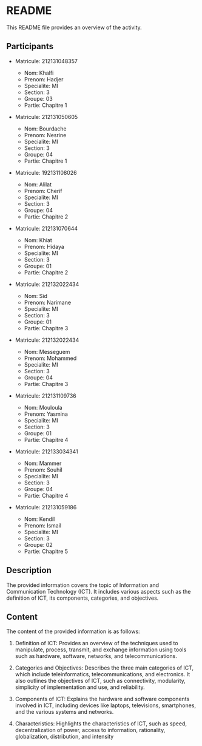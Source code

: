 # README

This README file provides an overview of the activity.

## Participants

- Matricule: 212131048357
  - Nom: Khalfi
  - Prenom: Hadjer
  - Specialite: MI
  - Section: 3
  - Groupe: 03
  - Partie: Chapitre 1

- Matricule: 212131050605
  - Nom: Bourdache
  - Prenom: Nesrine
  - Specialite: MI
  - Section: 3
  - Groupe: 04
  - Partie: Chapitre 1

- Matricule: 192131108026
  - Nom: Alilat
  - Prenom: Cherif
  - Specialite: MI
  - Section: 3
  - Groupe: 04
  - Partie: Chapitre 2

- Matricule: 212131070644
  - Nom: Khiat
  - Prenom: Hidaya
  - Specialite: MI
  - Section: 3
  - Groupe: 01
  - Partie: Chapitre 2

- Matricule: 212132022434
  - Nom: Sid
  - Prenom: Narimane
  - Specialite: MI
  - Section: 3
  - Groupe: 01
  - Partie: Chapitre 3

- Matricule: 212132022434
  - Nom: Messeguem
  - Prenom: Mohammed
  - Specialite: MI
  - Section: 3
  - Groupe: 04
  - Partie: Chapitre 3

- Matricule: 212131109736
  - Nom: Mouloula
  - Prenom: Yasmina
  - Specialite: MI
  - Section: 3
  - Groupe: 01
  - Partie: Chapitre 4

- Matricule: 212133034341
  - Nom: Mammer
  - Prenom: Souhil
  - Specialite: MI
  - Section: 3
  - Groupe: 04
  - Partie: Chapitre 4

- Matricule: 212131059186
  - Nom: Kendil
  - Prenom: Ismail
  - Specialite: MI
  - Section: 3
  - Groupe: 02
  - Partie: Chapitre 5

## Description

The provided information covers the topic of Information and Communication Technology (ICT). It includes various aspects such as the definition of ICT, its components, categories, and objectives.

## Content

The content of the provided information is as follows:

1. Definition of ICT: Provides an overview of the techniques used to manipulate, process, transmit, and exchange information using tools such as hardware, software, networks, and telecommunications.

2. Categories and Objectives: Describes the three main categories of ICT, which include teleinformatics, telecommunications, and electronics. It also outlines the objectives of ICT, such as connectivity, modularity, simplicity of implementation and use, and reliability.

3. Components of ICT: Explains the hardware and software components involved in ICT, including devices like laptops, televisions, smartphones, and the various systems and networks.

4. Characteristics: Highlights the characteristics of ICT, such as speed, decentralization of power, access to information, rationality, globalization, distribution, and intensity
